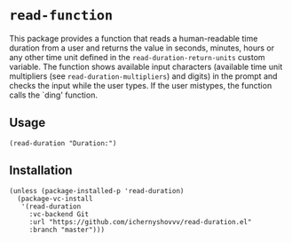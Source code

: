 # `read-function`

This package provides a function that reads a human-readable time duration from
a user and returns the value in seconds, minutes, hours or any other time unit
defined in the `read-duration-return-units` custom variable. The function shows
available input characters (available time unit multipliers (see
`read-duration-multipliers`) and digits) in the prompt and checks the input
while the user types. If the user mistypes, the function calls the `ding'
function.

## Usage

``` elisp
(read-duration "Duration:")
```

## Installation

``` elisp
(unless (package-installed-p 'read-duration)
  (package-vc-install
   '(read-duration
     :vc-backend Git
     :url "https://github.com/ichernyshovvv/read-duration.el"
     :branch "master")))
```
